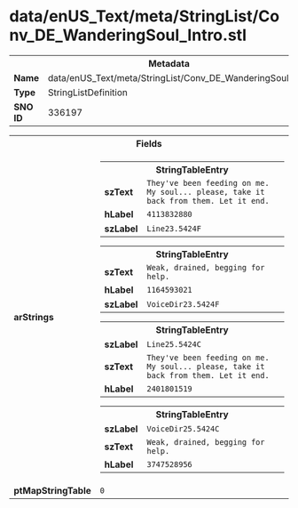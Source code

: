 <h1>data/enUS_Text/meta/StringList/Conv_DE_WanderingSoul_Intro.stl</h1><table><tr><th colspan="100%">Metadata</th></tr><tr><td><b>Name</b></td><td>data/enUS_Text/meta/StringList/Conv_DE_WanderingSoul_Intro.stl</td></tr><tr><td><b>Type</b></td><td>StringListDefinition</td></tr><tr><td><b>SNO ID</b></td><td>336197</td></tr></table>

<table><tr><th colspan="100%">Fields</th></tr><tr><td><b>arStrings</b></td><td><table><tr><th colspan="100%">StringTableEntry</th></tr><tr><td><b>szText</b></td><td><code>They've been feeding on me. My soul... please, take it back from them. Let it end.</code></td></tr><tr><td><b>hLabel</b></td><td><code>4113832880</code></td></tr><tr><td><b>szLabel</b></td><td><code>Line23.5424F</code></td></tr></table>


<table><tr><th colspan="100%">StringTableEntry</th></tr><tr><td><b>szText</b></td><td><code>Weak, drained, begging for help.</code></td></tr><tr><td><b>hLabel</b></td><td><code>1164593021</code></td></tr><tr><td><b>szLabel</b></td><td><code>VoiceDir23.5424F</code></td></tr></table>


<table><tr><th colspan="100%">StringTableEntry</th></tr><tr><td><b>szLabel</b></td><td><code>Line25.5424C</code></td></tr><tr><td><b>szText</b></td><td><code>They've been feeding on me. My soul... please, take it back from them. Let it end.</code></td></tr><tr><td><b>hLabel</b></td><td><code>2401801519</code></td></tr></table>


<table><tr><th colspan="100%">StringTableEntry</th></tr><tr><td><b>szLabel</b></td><td><code>VoiceDir25.5424C</code></td></tr><tr><td><b>szText</b></td><td><code>Weak, drained, begging for help.</code></td></tr><tr><td><b>hLabel</b></td><td><code>3747528956</code></td></tr></table>


</td></tr><tr><td><b>ptMapStringTable</b></td><td><code>0</code></td></tr></table>

